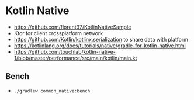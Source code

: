 # Kotlin Native

- https://github.com/florent37/KotlinNativeSample
- Ktor for client crossplatform network
- https://github.com/Kotlin/kotlinx.serialization to share data with platform
- https://kotlinlang.org/docs/tutorials/native/gradle-for-kotlin-native.html
- https://github.com/touchlab/kotlin-native-1/blob/master/performance/src/main/kotlin/main.kt

## Bench

- `./gradlew common_native:bench`